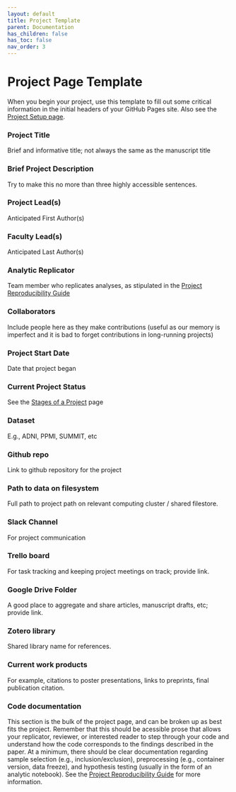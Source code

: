 ```yaml
---
layout: default
title: Project Template
parent: Documentation
has_children: false
has_toc: false
nav_order: 3
---
```



# Project Page Template

When you begin your project, use this template to fill out some critical information in the initial headers of your GitHub Pages site. Also see the [Project Setup page](/docs/LabHome/ProjectSetup/).


### Project Title

Brief and informative title; not always the same as the manuscript title

### Brief Project Description

Try to make this no more than three highly accessible sentences.

### Project Lead(s) 

Anticipated First Author(s)

### Faculty Lead(s)

Anticipated Last Author(s)

### Analytic Replicator

Team member who replicates analyses, as stipulated in the [Project Reproducibility  Guide](/docs/LabHome/ReproSystem/)

### Collaborators

Include people here as they make contributions (useful as our memory is imperfect and it is bad to forget contributions in long-running projects)

### Project Start Date

Date that project began

### Current Project Status

See the [Stages of a Project](/docs/LabHome/ProjectStages/) page

### Dataset

E.g., ADNI, PPMI, SUMMIT, etc

### Github repo

Link to github repository for the project

### Path to data on filesystem

Full path to project path on relevant computing cluster / shared filestore.

### Slack Channel

For project communication

### Trello board

For task tracking and keeping project meetings on track; provide link.

### Google Drive Folder

A good place to aggregate and share articles, manuscript drafts, etc; provide link. 

### Zotero library

Shared library name for references.

### Current work products

For example, citations to poster presentations, links to preprints, final publication citation.

### Code documentation

This section is the bulk of the project page, and can be broken up as best fits the project.  Remember that this should be acessible prose that allows your replicator, reviewer, or interested reader to step through your code and understand how the code corresponds to the findings described in the paper. At a minimum, there should be clear documentation regarding sample selection (e.g., inclusion/exclusion), preprocessing (e.g., container version, data freeze), and hypothesis testing (usually in the form of an analytic notebook).   See the [Project Reproducibility  Guide](/docs/LabHome/ReproSystem/) for more information.
